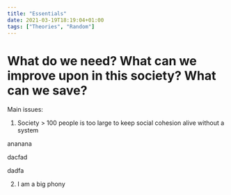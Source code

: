 ```yaml
---
title: "Essentials"
date: 2021-03-19T18:19:04+01:00
tags: ["Theories", "Random"]
---
```


What do we need? What can we improve upon in this society? What can we save?
============

Main issues:

1. Society > 100 people is too large to keep social cohesion alive without a system

ananana

dacfad

dadfa

2. I am a big phony
